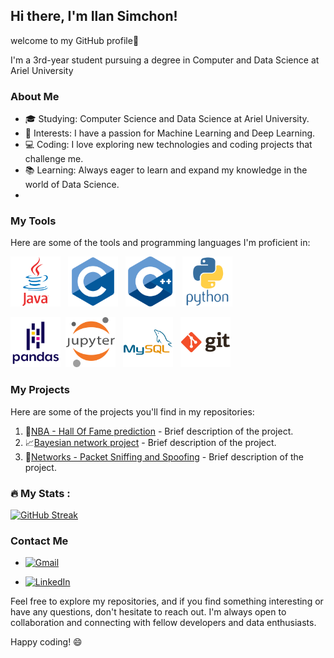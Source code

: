 ## Hi there, I'm Ilan Simchon! 
welcome to my GitHub profile👋

I'm a 3rd-year student pursuing a degree in Computer and Data Science at Ariel University

### About Me

- 🎓 Studying: Computer Science and Data Science at Ariel University.
- 🌱 Interests: I have a passion for Machine Learning and Deep Learning.
- 💻 Coding: I love exploring new technologies and coding projects that challenge me.
- 📚 Learning: Always eager to learn and expand my knowledge in the world of Data Science.
- 
### My Tools
Here are some of the tools and programming languages I'm proficient in:

<p align="left">
  <img src="https://github.com/devicons/devicon/blob/master/icons/java/java-original-wordmark.svg" alt="Java" width="80" height="80"/>&nbsp;&nbsp;
  <img src="https://github.com/devicons/devicon/blob/master/icons/c/c-original.svg" alt="C" width="80" height="80"/>&nbsp;&nbsp;
  <img src="https://github.com/devicons/devicon/blob/master/icons/cplusplus/cplusplus-original.svg" alt="C++" width="80" height="80"/>&nbsp;&nbsp;
  <img src="https://github.com/devicons/devicon/blob/master/icons/python/python-original-wordmark.svg" alt="Python" width="80" height="80"/>&nbsp;&nbsp;
</p>
<p align="left">
  <img src="https://github.com/devicons/devicon/blob/master/icons/pandas/pandas-original-wordmark.svg" title="Pandas" alt="Pandas" width="80" height="80"/>&nbsp;
  <img src="https://github.com/devicons/devicon/blob/master/icons/jupyter/jupyter-original-wordmark.svg" alt="Jupyter" title="Jupyter" width="80" height="80"/>&nbsp;&nbsp;
  <img src="https://github.com/devicons/devicon/blob/master/icons/mysql/mysql-original-wordmark.svg" alt="MySQL" width="80" height="80"/>&nbsp;&nbsp;
  <img src="https://github.com/devicons/devicon/blob/master/icons/git/git-original-wordmark.svg" title="Git" **alt="Git" width="80" height="80"/>
</p>


### My Projects
Here are some of the projects you'll find in my repositories:

1. 🏀[NBA - Hall Of Fame prediction](https://github.com/IlanSimchon/NBA-Hall-Of-Fame) - Brief description of the project.
2. 📈[Bayesian network project](https://github.com/IlanSimchon/BayesianNetwork-project) - Brief description of the project.
3. 🔎[Networks - Packet Sniffing and Spoofing](https://github.com/IlanSimchon/Networks-5) - Brief description of the project.



### :fire: My Stats :
[![GitHub Streak](http://github-readme-streak-stats.herokuapp.com?user=IlanSimchon&theme=dark&background=000000)](https://git.io/streak-stats)



### Contact Me
-  [![Gmail](https://img.shields.io/badge/Gmail-D14836?style=for-the-badge&logo=gmail&logoColor=white)](mailto:ilan.simchon12@gmail.com)
  
-  [![LinkedIn](https://img.shields.io/badge/LinkedIn-0077B5?style=for-the-badge&logo=linkedin&logoColor=white)](https://www.linkedin.com/in/אילן-שמחון-69a1b199)
                          
Feel free to explore my repositories, and if you find something interesting or have any questions, don't hesitate to reach out. I'm always open to collaboration and connecting with fellow developers and data enthusiasts.

Happy coding! 😄
